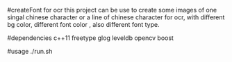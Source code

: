 #createFont for ocr
this project can be use to create some images of one singal chinese character or a line of chinese character for ocr, with different bg color, different font color , also different font type.

#dependencies
c++11
freetype
glog
leveldb
opencv
boost

#usage
./run.sh
